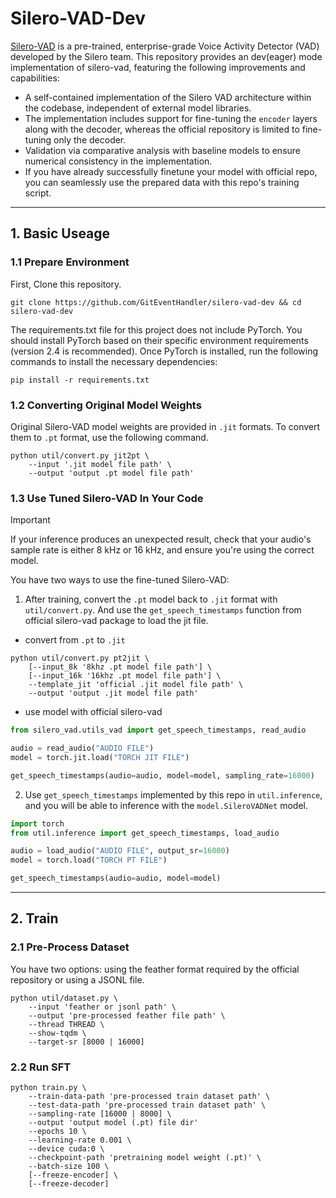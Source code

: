 # Silero-VAD-Dev

[Silero-VAD](https://github.com/snakers4/silero-vad) is a pre-trained, enterprise-grade Voice Activity Detector (VAD) developed by the Silero team. This repository provides an dev(eager) mode implementation of silero-vad, featuring the following improvements and capabilities:

- A self-contained implementation of the Silero VAD architecture within the codebase, independent of external model libraries.
- The implementation includes support for fine-tuning the `encoder` layers along with the decoder, whereas the official repository is limited to fine-tuning only the decoder.
- Validation via comparative analysis with baseline models to ensure numerical consistency in the implementation.
- If you have already successfully finetune your model with official repo, you can seamlessly use the prepared data with this repo's training script.
---

## 1. Basic Useage

### 1.1 Prepare Environment

First, Clone this repository.

```shell
git clone https://github.com/GitEventHandler/silero-vad-dev && cd silero-vad-dev
```

The requirements.txt file for this project does not include PyTorch. You should install PyTorch based on their specific environment requirements (version 2.4 is recommended). Once PyTorch is installed, run the following commands to install the necessary dependencies:
```shell
pip install -r requirements.txt
```

### 1.2 Converting Original Model Weights

Original Silero-VAD model weights are provided in `.jit` formats. To convert them to `.pt` format, use the following command.

```shell
python util/convert.py jit2pt \
    --input '.jit model file path' \
    --output 'output .pt model file path' 
```

### 1.3 Use Tuned Silero-VAD In Your Code

> [!IMPORTANT]
> If your inference produces an unexpected result, check that your audio's sample rate is either 8 kHz or 16 kHz, and ensure you're using the correct model.

You have two ways to use the fine-tuned Silero-VAD:

1. After training, convert the `.pt` model back to `.jit` format with `util/convert.py`. And use the `get_speech_timestamps` function from official silero-vad package to load the jit file. 
* convert from `.pt` to `.jit` 
```shell
python util/convert.py pt2jit \
    [--input_8k '8khz .pt model file path'] \
    [--input_16k '16khz .pt model file path'] \
    --template_jit 'official .jit model file path' \
    --output 'output .jit model file path' 
```
* use model with official silero-vad
```python
from silero_vad.utils_vad import get_speech_timestamps, read_audio

audio = read_audio("AUDIO FILE")
model = torch.jit.load("TORCH JIT FILE")

get_speech_timestamps(audio=audio, model=model, sampling_rate=16000)
```

2. Use `get_speech_timestamps` implemented by this repo in `util.inference`, and you will be able to inference with the `model.SileroVADNet` model.

```python
import torch
from util.inference import get_speech_timestamps, load_audio

audio = load_audio("AUDIO FILE", output_sr=16000)
model = torch.load("TORCH PT FILE")

get_speech_timestamps(audio=audio, model=model)
```

---

## 2. Train

### 2.1 Pre-Process Dataset

You have two options: using the feather format required by the official repository or using a JSONL file.

```shell
python util/dataset.py \
    --input 'feather or jsonl path' \
    --output 'pre-processed feather file path' \
    --thread THREAD \
    --show-tqdm \
    --target-sr [8000 | 16000]
```

### 2.2 Run SFT

```shell
python train.py \
    --train-data-path 'pre-processed train dataset path' \
    --test-data-path 'pre-processed train dataset path' \
    --sampling-rate [16000 | 8000] \
    --output 'output model (.pt) file dir'
    --epochs 10 \
    --learning-rate 0.001 \
    --device cuda:0 \
    --checkpoint-path 'pretraining model weight (.pt)' \
    --batch-size 100 \
    [--freeze-encoder] \
    [--freeze-decoder]
```

